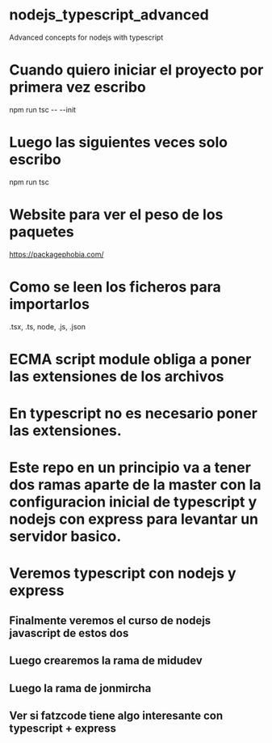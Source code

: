# nodejs_typescript_advanced
Advanced concepts for nodejs with typescript

# Cuando quiero iniciar el proyecto por primera vez escribo
npm run tsc -- --init
# Luego las siguientes veces solo escribo
npm run tsc

# Website para ver el peso de los paquetes
https://packagephobia.com/

# Como se leen los ficheros para importarlos
.tsx, .ts, node, .js, .json

# ECMA script module obliga a poner las extensiones de los archivos
# En typescript no es necesario poner las extensiones.

# Este repo en un principio va a tener dos ramas aparte de la master con la configuracion inicial de typescript y nodejs con express para levantar un servidor basico.

# Veremos typescript con nodejs y express

## Finalmente veremos el curso de nodejs javascript de estos dos
## Luego crearemos la rama de midudev
## Luego la rama de jonmircha
## Ver si fatzcode tiene algo interesante con typescript + express

